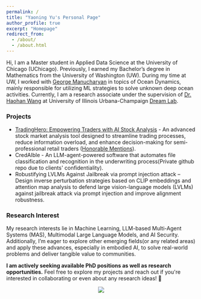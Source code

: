 ```yaml
---
permalink: /
title: "Yaoning Yu's Personal Page"
author_profile: true
excerpt: "Homepage"
redirect_from: 
  - /about/
  - /about.html
---
```


Hi, I am a Master student in Applied Data Science at the University of Chicago (UChicago). Previously, I earned my Bachelor’s degree in Mathematics from the University of Washington (UW). During my time at UW, I worked with [George Manucharyan](https://deep.ocean.washington.edu/) in topics of Ocean Dynamics, mainly responsible for utilizing ML strategies to solve unknown deep ocean activities. Currently, I am a research associate under the supervision of [Dr. Haohan Wang](https://haohanwang.github.io/) at University of Illinois Urbana-Champaign [Dream Lab](https://dreamlabuiuc.github.io/).
### Projects

- [TradingHero: Empowering Traders with AI Stock Analysis](https://github.com/yyu6/TradingHero) - An advanced stock market analysis tool designed to streamline trading processes, reduce information overload, and enhance decision-making for semi-professional retail traders ([Honorable Mentions](https://datascience.uchicago.edu/news/masters-in-applied-data-science-autumn-2024-capstone-showcase/)).
- CredAIble - An LLM-agent-powered software that automates file classification and recognition in the underwriting process(Private github repo due to clients' confidentiality).
- Robustifying LVLMs Against Jailbreak via prompt injection attack – Design inverse perturbation strategies based on CLIP embeddings and attention map analysis to defend large vision-language models (LVLMs) against jailbreak attack via prompt injection and improve alignment robustness.

### Research Interest

My research interests lie in Machine Learning, LLM-based Multi-Agent Systems (MAS), Multimodal Large Language Models, and AI Security. Additionally, I’m eager to explore other emerging fields(or any related areas) and apply these advances, especially in embodied AI, to solve real-world problems and deliver tangible value to communities.


**I am actively seeking available PhD positions as well as research opportunities.** Feel free to explore my projects and reach out if you're interested in collaborating or even about any research ideas! 🚀

<div align="center">
<a href='https://clustrmaps.com/site/1c4xm'  title='Visit tracker'>
<img src='//clustrmaps.com/map_v2.png?cl=ffffff&w=80&t=n&d=-rCL4pWeuqDroSJAwddR5-mbvvUKi7xekmJnMMfZni4&co=2d78ad&ct=ffffff'/>
</a>
</div>
